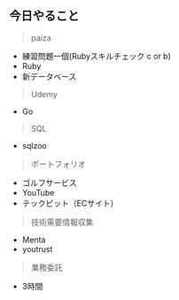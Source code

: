 ## 今日やること


> paiza
- 練習問題一個(Rubyスキルチェック c or b) 
- Ruby
- 新データベース

> Udemy
- Go

> SQL
- sqlzoo

> ポートフォリオ
- ゴルフサービス
- YouTube
- テックピット（ECサイト）



> 技術需要情報収集
- Menta
- youtrust

> 業務委託
- 3時間

